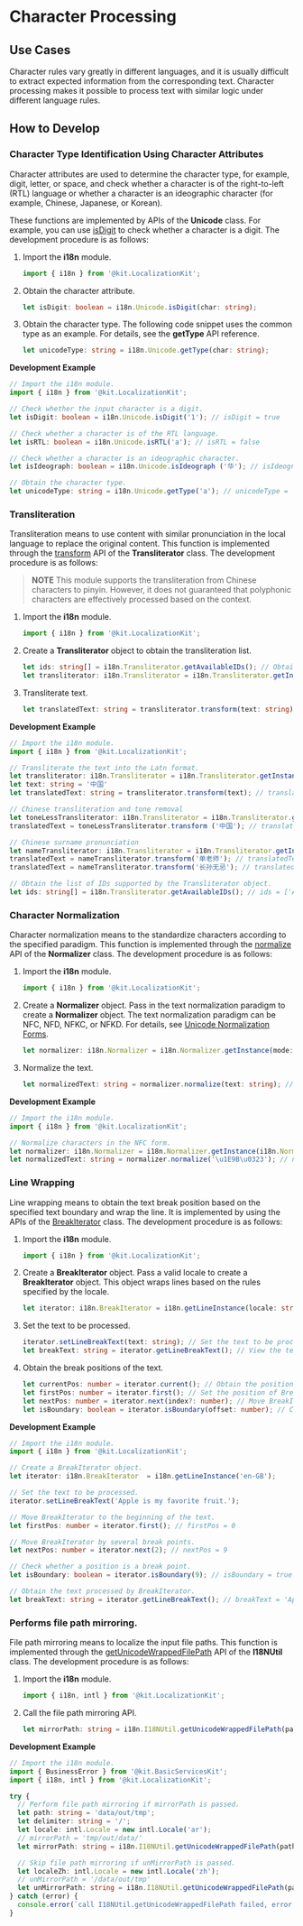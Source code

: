 # Character Processing

## Use Cases

Character rules vary greatly in different languages, and it is usually difficult to extract expected information from the corresponding text. Character processing makes it possible to process text with similar logic under different language rules.

## How to Develop


### Character Type Identification Using Character Attributes

Character attributes are used to determine the character type, for example, digit, letter, or space, and check whether a character is of the right-to-left (RTL) language or whether a character is an ideographic character (for example, Chinese, Japanese, or Korean).

These functions are implemented by APIs of the **Unicode** class. For example, you can use [isDigit](../reference/apis-localization-kit/js-apis-i18n.md#isdigit9) to check whether a character is a digit. The development procedure is as follows:

1. Import the **i18n** module.

   ```ts
   import { i18n } from '@kit.LocalizationKit';
   ```

2. Obtain the character attribute.

   ```ts
   let isDigit: boolean = i18n.Unicode.isDigit(char: string);
   ```

3. Obtain the character type. The following code snippet uses the common type as an example. For details, see the **getType** API reference.

   ```ts
   let unicodeType: string = i18n.Unicode.getType(char: string);
   ```

**Development Example**
```ts
// Import the i18n module.
import { i18n } from '@kit.LocalizationKit';

// Check whether the input character is a digit.
let isDigit: boolean = i18n.Unicode.isDigit('1'); // isDigit = true

// Check whether a character is of the RTL language.
let isRTL: boolean = i18n.Unicode.isRTL('a'); // isRTL = false

// Check whether a character is an ideographic character.
let isIdeograph: boolean = i18n.Unicode.isIdeograph ('华'); // isIdeograph = true

// Obtain the character type.
let unicodeType: string = i18n.Unicode.getType('a'); // unicodeType = 'U_LOWERCASE_LETTER'
```


### Transliteration

Transliteration means to use content with similar pronunciation in the local language to replace the original content. This function is implemented through the [transform](../reference/apis-localization-kit/js-apis-i18n.md#transform9) API of the **Transliterator** class. The development procedure is as follows:

> **NOTE**
> This module supports the transliteration from Chinese characters to pinyin. However, it does not guaranteed that polyphonic characters are effectively processed based on the context.

1. Import the **i18n** module.
   ```ts
   import { i18n } from '@kit.LocalizationKit';
   ```

2. Create a **Transliterator** object to obtain the transliteration list.
   ```ts
   let ids: string[] = i18n.Transliterator.getAvailableIDs(); // Obtain the list of IDs supported by the Transliterator object.
   let transliterator: i18n.Transliterator = i18n.Transliterator.getInstance(id: string); // Pass in a valid ID to create a Transliterator object.
   ```

3. Transliterate text.
   ```ts
   let translatedText: string = transliterator.transform(text: string); // Transliterate the text content.
   ```


**Development Example**
```ts
// Import the i18n module.
import { i18n } from '@kit.LocalizationKit';

// Transliterate the text into the Latn format.
let transliterator: i18n.Transliterator = i18n.Transliterator.getInstance('Any-Latn');
let text: string = '中国'
let translatedText: string = transliterator.transform(text); // translatedText = 'zhōng guó'

// Chinese transliteration and tone removal
let toneLessTransliterator: i18n.Transliterator = i18n.Transliterator.getInstance('Any-Latn;Latin-Ascii');
translatedText = toneLessTransliterator.transform ('中国'); // translatedText ='zhong guo'

// Chinese surname pronunciation
let nameTransliterator: i18n.Transliterator = i18n.Transliterator.getInstance('Han-Latin/Names');
translatedText = nameTransliterator.transform('单老师'); // translatedText = 'shàn lǎo shī'
translatedText = nameTransliterator.transform('长孙无忌'); // translatedText = 'zhǎng sūn wú jì'

// Obtain the list of IDs supported by the Transliterator object.
let ids: string[] = i18n.Transliterator.getAvailableIDs(); // ids = ['ASCII-Latin', 'Accents-Any', ...]
```


### Character Normalization

Character normalization means to the standardize characters according to the specified paradigm. This function is implemented through the [normalize](../reference/apis-localization-kit/js-apis-i18n.md#normalize10) API of the **Normalizer** class. The development procedure is as follows:

1. Import the **i18n** module.
   ```ts
   import { i18n } from '@kit.LocalizationKit';
   ```

2. Create a **Normalizer** object. Pass in the text normalization paradigm to create a **Normalizer** object. The text normalization paradigm can be NFC, NFD, NFKC, or NFKD. For details, see [Unicode Normalization Forms](https://www.unicode.org/reports/tr15/#Norm_Forms).
   ```ts
   let normalizer: i18n.Normalizer = i18n.Normalizer.getInstance(mode: NormalizerMode);
   ```

3. Normalize the text.
   ```ts
   let normalizedText: string = normalizer.normalize(text: string); // Normalize the text.
   ```

**Development Example**
```ts
// Import the i18n module.
import { i18n } from '@kit.LocalizationKit';

// Normalize characters in the NFC form.
let normalizer: i18n.Normalizer = i18n.Normalizer.getInstance(i18n.NormalizerMode.NFC);
let normalizedText: string = normalizer.normalize('\u1E9B\u0323'); // normalizedText = 'ẛ̣'
```


### Line Wrapping

Line wrapping means to obtain the text break position based on the specified text boundary and wrap the line. It is implemented by using the APIs of the [BreakIterator](../reference/apis-localization-kit/js-apis-i18n.md#breakiterator8) class. The development procedure is as follows:

1. Import the **i18n** module.
   ```ts
   import { i18n } from '@kit.LocalizationKit';
   ```

2. Create a **BreakIterator** object.
   Pass a valid locale to create a **BreakIterator** object. This object wraps lines based on the rules specified by the locale.

   ```ts
   let iterator: i18n.BreakIterator = i18n.getLineInstance(locale: string);
   ```

3. Set the text to be processed.
   ```ts
   iterator.setLineBreakText(text: string); // Set the text to be processed.
   let breakText: string = iterator.getLineBreakText(); // View the text being processed by the BreakIterator object.
   ```

4. Obtain the break positions of the text.
   ```ts
   let currentPos: number = iterator.current(); // Obtain the position of BreakIterator in the text.
   let firstPos: number = iterator.first(); // Set the position of BreakIterator as the first break point and return the position of the break point. The first break point is always at the beginning of the text, that is firstPos = 0.
   let nextPos: number = iterator.next(index?: number); // Move BreakIterator by the specified number of break points. If the number is a positive number, the iterator is moved backward. If the number is a negative number, the iterator is moved forward. The default value is 1. nextPos indicates the position after moving. If BreakIterator is moved out of the text length range, -1 is returned.
   let isBoundary: boolean = iterator.isBoundary(offset: number); // Check whether the position indicated by the specified number is a break point.
   ```


**Development Example**
```ts
// Import the i18n module.
import { i18n } from '@kit.LocalizationKit';

// Create a BreakIterator object.
let iterator: i18n.BreakIterator  = i18n.getLineInstance('en-GB');

// Set the text to be processed.
iterator.setLineBreakText('Apple is my favorite fruit.');

// Move BreakIterator to the beginning of the text.
let firstPos: number = iterator.first(); // firstPos = 0

// Move BreakIterator by several break points.
let nextPos: number = iterator.next(2); // nextPos = 9

// Check whether a position is a break point.
let isBoundary: boolean = iterator.isBoundary(9); // isBoundary = true

// Obtain the text processed by BreakIterator.
let breakText: string = iterator.getLineBreakText(); // breakText = 'Apple is my favorite fruit.'
```

### Performs file path mirroring.

File path mirroring means to localize the input file paths. This function is implemented through the [getUnicodeWrappedFilePath](../reference/apis-localization-kit/js-apis-i18n.md#getunicodewrappedfilepath18) API of the **I18NUtil** class. The development procedure is as follows:

1. Import the **i18n** module.
   ```ts
   import { i18n, intl } from '@kit.LocalizationKit';
   ```

2. Call the file path mirroring API.
   ```ts
   let mirrorPath: string = i18n.I18NUtil.getUnicodeWrappedFilePath(path: string, delimiter?: string, locale?: intl.Locale);
   ```


**Development Example**
```ts
// Import the i18n module.
import { BusinessError } from '@kit.BasicServicesKit';
import { i18n, intl } from '@kit.LocalizationKit';

try {
  // Perform file path mirroring if mirrorPath is passed.
  let path: string = 'data/out/tmp';
  let delimiter: string = '/';
  let locale: intl.Locale = new intl.Locale('ar');
  // mirrorPath = 'tmp/out/data/'
  let mirrorPath: string = i18n.I18NUtil.getUnicodeWrappedFilePath(path, delimiter, locale);

  // Skip file path mirroring if unMirrorPath is passed.
  let localeZh: intl.Locale = new intl.Locale('zh');
  // unMirrorPath = '/data/out/tmp'
  let unMirrorPath: string = i18n.I18NUtil.getUnicodeWrappedFilePath(path, delimiter, localeZh);
} catch (error) {
  console.error(`call I18NUtil.getUnicodeWrappedFilePath failed, error code: ${error.code}, message: ${error.message}.`);
}
```
<!--RP1--><!--RP1End-->

<!--no_check-->